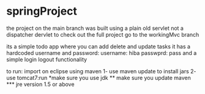 # springProject
the project on the main branch was built using a plain old servlet not a dispatcher dervlet
to check out the full project go to the workingMvc branch 

its a simple todo app where you can add delete and update tasks
it has a hardcoded username and password: 
username: hiba
passwprd: pass
 and a simple login logout functionality 

to run:
import on eclipse using maven
1- use maven update to install jars
2- use tomcat7:run 
*make sure you use jdk 
** make sure you update maven
*** jre version 1.5 or above
